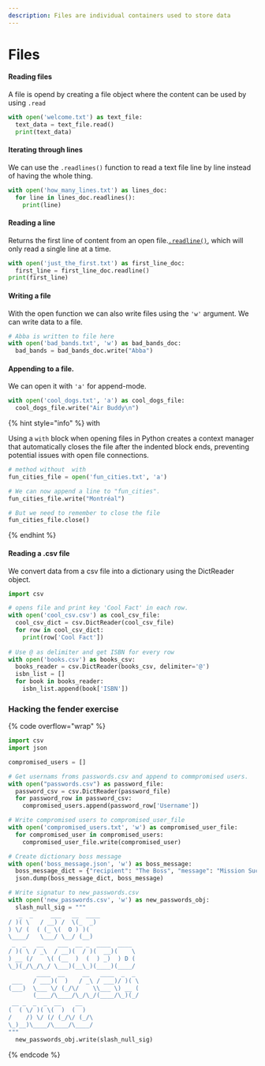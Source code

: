 ```yaml
---
description: Files are individual containers used to store data
---
```


# Files

#### Reading files

A file is opend by creating a file object where the content can be used by using `.read`

```python
with open('welcome.txt') as text_file:
  text_data = text_file.read()
  print(text_data)
```

#### Iterating through lines

We can use the `.readlines()` function to read a text file line by line instead of having the whole thing.

```python
with open('how_many_lines.txt') as lines_doc:
  for line in lines_doc.readlines():
    print(line)
```

#### Reading a line

Returns the first line of content from an open file.[`.readline()`](https://www.codecademy.com/resources/docs/python/files/readline?page_ref=catalog), which will only read a single line at a time.

```python
with open('just_the_first.txt') as first_line_doc:
  first_line = first_line_doc.readline()
print(first_line)
```

#### Writing a file

With the open function we can also write files using the `'w'` argument. We can write data to a file.

```python
# Abba is written to file here
with open('bad_bands.txt', 'w') as bad_bands_doc:
  bad_bands = bad_bands_doc.write("Abba")
```

#### Appending to a file.

We can open it with `'a'` for append-mode.

```python
with open('cool_dogs.txt', 'a') as cool_dogs_file:
  cool_dogs_file.write("Air Buddy\n")
```

{% hint style="info" %}
with

Using a `with` block when opening files in Python creates a context manager that automatically closes the file after the indented block ends, preventing potential issues with open file connections.

```python
# method without  with
fun_cities_file = open('fun_cities.txt', 'a')

# We can now append a line to "fun_cities".
fun_cities_file.write("Montréal")

# But we need to remember to close the file
fun_cities_file.close()
```


{% endhint %}

#### Reading a .csv file

We convert data from a csv file into a dictionary using the DictReader object.

```python
import csv

# opens file and print key 'Cool Fact' in each row.
with open('cool_csv.csv') as cool_csv_file:
  cool_csv_dict = csv.DictReader(cool_csv_file)
  for row in cool_csv_dict:
    print(row['Cool Fact'])
    
# Use @ as delimiter and get ISBN for every row
with open('books.csv') as books_csv:
  books_reader = csv.DictReader(books_csv, delimiter='@')
  isbn_list = []
  for book in books_reader:
    isbn_list.append(book['ISBN']) 
```

### Hacking the fender exercise

{% code overflow="wrap" %}
```python
import csv
import json

compromised_users = []

# Get usernams froms passwords.csv and append to commpromised users.
with open("passwords.csv") as password_file:
  password_csv = csv.DictReader(password_file)
  for password_row in password_csv:
    compromised_users.append(password_row['Username'])

# Write compromised users to compromised_user_file
with open('compromised_users.txt', 'w') as compromised_user_file:
  for compromised_user in compromised_users:
    compromised_user_file.write(compromised_user)

# Create dictionary boss message
with open('boss_message.json', 'w') as boss_message:
  boss_message_dict = {"recipient": "The Boss", "message": "Mission Success"}
  json.dump(boss_message_dict, boss_message)

# Write signatur to new_passwords.csv
with open('new_passwords.csv', 'w') as new_passwords_obj:
  slash_null_sig = """
   _  _     ___   __  ____             
/ )( \   / __) /  \(_  _)            
) \/ (  ( (_ \(  O ) )(              
\____/   \___/ \__/ (__)             
 _  _   __    ___  __ _  ____  ____  
/ )( \ / _\  / __)(  / )(  __)(    \ 
) __ (/    \( (__  )  (  ) _)  ) D ( 
\_)(_/\_/\_/ \___)(__\_)(____)(____/ 
        ____  __     __   ____  _  _ 
 ___   / ___)(  )   / _\ / ___)/ )( \
(___)  \___ \/ (_/\/    \\___ \) __ (
       (____/\____/\_/\_/(____/\_)(_/
 __ _  _  _  __    __                
(  ( \/ )( \(  )  (  )               
/    /) \/ (/ (_/\/ (_/\             
\_)__)\____/\____/\____/
"""
  new_passwords_obj.write(slash_null_sig)
```
{% endcode %}
